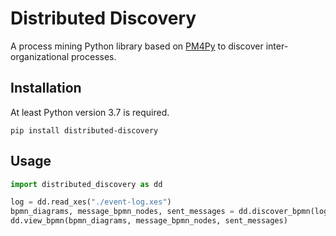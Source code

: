# Distributed Discovery

A process mining Python library based on [PM4Py](https://github.com/pm4py/pm4py-core) to discover inter-organizational 
processes.

## Installation

At least Python version 3.7 is required.

```
pip install distributed-discovery
```

## Usage

```python
import distributed_discovery as dd

log = dd.read_xes("./event-log.xes")
bpmn_diagrams, message_bpmn_nodes, sent_messages = dd.discover_bpmn(log)
dd.view_bpmn(bpmn_diagrams, message_bpmn_nodes, sent_messages)
```
